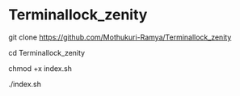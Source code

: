 # Terminallock_zenity

git clone https://github.com/Mothukuri-Ramya/Terminallock_zenity

cd Terminallock_zenity

chmod +x index.sh

./index.sh

